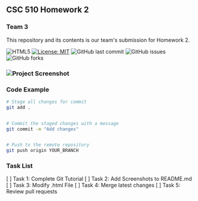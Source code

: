 ## CSC 510 Homework 2

### Team 3

This repository and its contents is our team's submission for Homework 2. 

![HTML5](https://img.shields.io/badge/html5-%23E34F26.svg?style=for-the-badge&logo=html5&logoColor=white) 
[![License: MIT](https://img.shields.io/badge/License-MIT-yellow.svg)](https://opensource.org/licenses/MIT)
![GitHub last commit](https://img.shields.io/github/last-commit/ncsu-csc-510/git-homework2)
![GitHub issues](https://img.shields.io/github/issues/ncsu-csc-510/git-homework2)
![GitHub forks](https://img.shields.io/github/forks/ncsu-csc-510/git-homework2)
<!-- [![GitHub branches](https://badgen.net/github/branches/Naereen/Strapdown.js)](https://github.com/Naereen/Strapdown.js/)
[![GitHub commits](https://badgen.net/github/commits/Naereen/Strapdown.js)](https://GitHub.com/Naereen/StrapDown.js/commit/) -->

### ![Project Screenshot](path/to/your/image.png)


### Code Example 

```sh
# Stage all changes for commit
git add .


# Commit the staged changes with a message
git commit -m "Add changes"


# Push to the remote repository
git push origin YOUR_BRANCH
```

### Task List

[ ] Task 1: Complete Git Tutorial
[ ] Task 2: Add Screenshots to README.md
[ ] Task 3: Modify .html File
[ ] Task 4: Merge latest changes
[ ] Task 5: Review pull requests

